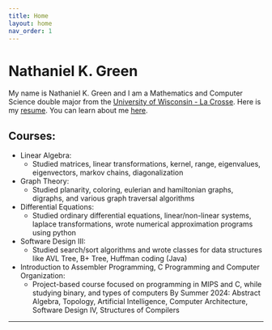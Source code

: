 ```yaml
---
title: Home
layout: home
nav_order: 1
---
```

# Nathaniel K. Green

My name is Nathaniel K. Green and I am a Mathematics and Computer Science double major from the [University of Wisconsin - La Crosse]. Here is my [resume]. You can learn about me [here].

## Courses:
- Linear Algebra: 
  * Studied matrices, linear transformations, kernel, range, eigenvalues, eigenvectors, markov chains, diagonalization
- Graph Theory:
  * Studied planarity, coloring, eulerian and hamiltonian graphs, digraphs, and various graph traversal algorithms
- Differential Equations:
  * Studied ordinary differential equations, linear/non-linear systems, laplace transformations, wrote numerical approximation programs using python  
- Software Design III:
  * Studied search/sort algorithms and wrote classes for data structures like AVL Tree, B+ Tree, Huffman coding (Java)
- Introduction to Assembler Programming, C Programming and Computer Organization:
  * Project-based course focused on programming in MIPS and C, while studying binary, and types of computers
By Summer 2024: Abstract Algebra, Topology, Artificial Intelligence, Computer Architecture, Software Design IV, Structures of Compilers



----

[here]: about.md
[resume]: Nathaniel-Green-Resume-2024-website.pdf
[University of Wisconsin - La Crosse]: https://www.uwlax.edu/
[Just the Docs]: https://just-the-docs.github.io/just-the-docs/
[GitHub Pages]: https://docs.github.com/en/pages
[README]: https://github.com/just-the-docs/just-the-docs-template/blob/main/README.md
[Jekyll]: https://jekyllrb.com
[GitHub Pages / Actions workflow]: https://github.blog/changelog/2022-07-27-github-pages-custom-github-actions-workflows-beta/
[use this template]: https://github.com/just-the-docs/just-the-docs-template/generate

